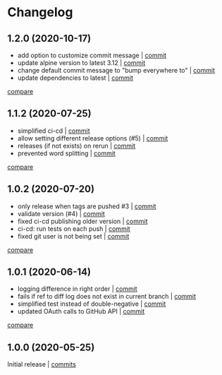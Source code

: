 # Changelog

## 1.2.0 (2020-10-17)

* add option to customize commit message | [commit](https://github.com/undergroundwires/bump-everywhere/commit/b0a6c02efe1ba921e5bec67bb9c4e053f864757f)
* update alpine version to latest 3.12 | [commit](https://github.com/undergroundwires/bump-everywhere/commit/c05cb80c69104f6d5f6c04a6974d4636123600d4)
* change default commit message to "bump everywhere to" | [commit](https://github.com/undergroundwires/bump-everywhere/commit/bb1bfc83bce12fae5c0d6e4ac5353f45ea63fe13)
* update dependencies to latest | [commit](https://github.com/undergroundwires/bump-everywhere/commit/20c6f64ef27adf726ef55811a602187ee8edf8d2)

[compare](https://github.com/undergroundwires/bump-everywhere/compare/1.1.2...1.2.0)

## 1.1.2 (2020-07-25)

* simplified ci-cd | [commit](https://github.com/undergroundwires/bump-everywhere/commit/85becb775118787291815d40df8e603336c03033)
* allow setting different release options (#5) | [commit](https://github.com/undergroundwires/bump-everywhere/commit/cec4b0197d1d292db5a85762b9fd7fb8aeba6ca8)
* releases (if not exists) on rerun | [commit](https://github.com/undergroundwires/bump-everywhere/commit/c1fb9bcbb043f2424aaed4c313d4adafc135eef5)
* prevented word splitting | [commit](https://github.com/undergroundwires/bump-everywhere/commit/a3fe9c3445d7a2d05cfd4e5e9f8203280bd751b7)

[compare](https://github.com/undergroundwires/bump-everywhere/compare/1.0.2...1.1.2)

## 1.0.2 (2020-07-20)

* only release when tags are pushed #3 | [commit](https://github.com/undergroundwires/bump-everywhere/commit/2bbb364801d33014d52fc030c012574041040306)
* validate version (#4) | [commit](https://github.com/undergroundwires/bump-everywhere/commit/aff2c239f356e6a757b8efdb14cf0526f421cce0)
* fixed ci-cd publishing older version | [commit](https://github.com/undergroundwires/bump-everywhere/commit/666151e85f0e4a91a5b0141832f1518ee58b73b0)
* ci-cd: run tests on each push | [commit](https://github.com/undergroundwires/bump-everywhere/commit/e34c7795e3e6678377cb2ad9102855e7f7774c2d)
* fixed git user is not being set | [commit](https://github.com/undergroundwires/bump-everywhere/commit/c705e8b030534121861d7b53134b2d35dc11afde)

[compare](https://github.com/undergroundwires/bump-everywhere/compare/1.0.1...1.0.2)

## 1.0.1 (2020-06-14)

* logging difference in right order | [commit](https://github.com/undergroundwires/bump-everywhere/commit/44f796813d4a3a112392f650e82169e4499e94fe)
* fails if ref to diff log does not exist in current branch | [commit](https://github.com/undergroundwires/bump-everywhere/commit/801c3462dd2c10fe70cc0a78ff4fa371aa7a549d)
* simplified test instead of double-negative | [commit](https://github.com/undergroundwires/bump-everywhere/commit/313e2fb41d3bcc736f684b46747cfdff3f3c4cb7)
* updated OAuth calls to GitHub API | [commit](https://github.com/undergroundwires/bump-everywhere/commit/4f4ff9b0e7fd6f90915dd29dc76290e35d885fd6)

[compare](https://github.com/undergroundwires/bump-everywhere/compare/1.0.0...1.0.1)

## 1.0.0 (2020-05-25)

Initial release | [commits](https://github.com/undergroundwires/bump-everywhere/commit/fb63383db96edf41d33edf04c21f7a36fe83757f)
